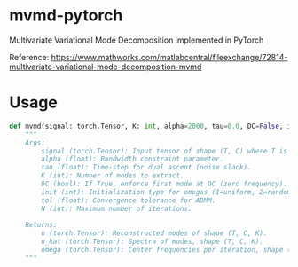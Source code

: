 # mvmd-pytorch
Multivariate Variational Mode Decomposition implemented in PyTorch

Reference: https://www.mathworks.com/matlabcentral/fileexchange/72814-multivariate-variational-mode-decomposition-mvmd

# Usage
```python
def mvmd(signal: torch.Tensor, K: int, alpha=2000, tau=0.0, DC=False, init=1, tol=1e-7, N=500):
    """
    Args:
        signal (torch.Tensor): Input tensor of shape (T, C) where T is signal length and C is channels.
        alpha (float): Bandwidth constraint parameter.
        tau (float): Time-step for dual ascent (noise slack).
        K (int): Number of modes to extract.
        DC (bool): If True, enforce first mode at DC (zero frequency).
        init (int): Initialization type for omegas (1=uniform, 2=random, other=zeros).
        tol (float): Convergence tolerance for ADMM.
        N (int): Maximum number of iterations.
    
    Returns:
        u (torch.Tensor): Reconstructed modes of shape (T, C, K).
        u_hat (torch.Tensor): Spectra of modes, shape (T, C, K).
        omega (torch.Tensor): Center frequencies per iteration, shape (n, K).
    """
```
